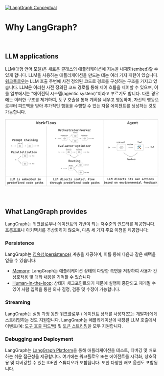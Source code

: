 [![LangGraph Conceptual](https://img.shields.io/badge/LangGraph-Conceptual-blue?logo=langgraph)](https://langchain-ai.github.io/langgraph/concepts/high_level/)


# Why LangGraph?

<br>

## LLM applications

LLM(대형 언어 모델)은 새로운 클래스의 애플리케이션에 지능을 내재화(embed)할 수 있게 합니다. LLM을 사용하는 애플리케이션을 만드는 데는 여러 가지 패턴이 있습니다. [워크플로우](../reference/building_effective_agents.md)는 LLM 호출 주변에 사전 정의된 코드로 경로를 구성하는 구조를 가지고 있습니다. LLM은 이러한 사전 정의된 코드 경로를 통해 제어 흐름을 제어할 수 있으며, 이를 일부에서는 "에이전틱 시스템(agentic system)"이라고 부르기도 합니다. 다른 경우에는 이러한 구조를 제거하여, 도구 호출을 통해 계획을 세우고 행동하며, 자신의 행동으로부터 피드백을 받아 추가적인 행동을 수행할 수 있는 자율 에이전트를 생성하는 것도 가능합니다.

![agent_workflow](../asset/agent_workflow.png)

<br>

## What LangGraph provides

LangGraph는 워크플로우나 에이전트의 기반이 되는 저수준의 인프라를 제공합니다. 프롬프트나 아키텍처를 추상화하지 않으며, 다음 세 가지 주요 이점을 제공합니다:


### Persistence

LangGraph는 [영속성(persistence)](./persistence.md) 계층을 제공하며, 이를 통해 다음과 같은 혜택을 얻을 수 있습니다:
- [Memory](./memory.md): LangGraph는 애플리케이션 상태의 다양한 측면을 저장하여 사용자 간 상호작용 및 대화 내용을 기억할 수 있습니다
- [Human-in-the-loop](./human_in_the_loop.md): 상태가 체크포인트되기 때문에 실행이 중단되고 재개될 수 있어 사람 입력을 통한 의사 결정, 검증 및 수정이 가능합니다.

### Streaming

LangGraph는 실행 과정 동안 워크플로우 / 에이전트 상태를 사용자(또는 개발자)에게 스트리밍하는 것도 지원합니다. LangGraph는 애플리케이션에 내장된 LLM 호출에서 이벤트(예: [도구 호출 피드백](../how_to/how_to_stream.md#updates)) 및 [토큰 스트리밍](../how_to/how_to_stream_llm_tokes_from_your_graph.md)을 모두 지원합니다.

### Debugging and Deployment

LangGraph는 [LangGraph Platform](./langgraph_platform.md)을 통해 애플리케이션을 테스트, 디버깅 및 배포하는 쉬운 접근성을 제공합니다. 여기에는 워크플로우 또는 에이전트를 시각화, 상호작용 및 디버깅할 수 있는 IDE인 스튜디오가 포함됩니다. 또한 다양한 배포 옵션도 포함됩니다.
